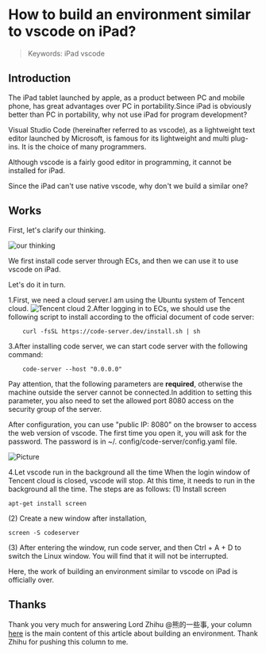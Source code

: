 # How to build an environment similar to vscode on iPad?

> Keywords: iPad vscode

## Introduction

The iPad tablet launched by apple, as a product between PC and mobile phone, has great advantages over PC in portability.Since iPad is obviously better than PC in portability, why not use iPad for program development?

Visual Studio Code (hereinafter referred to as vscode), as a lightweight text editor launched by Microsoft, is famous for its lightweight and multi plug-ins. It is the choice of many programmers.

Although vscode is a fairly good editor in programming, it cannot be installed for iPad.

Since the iPad can't use native vscode, why don't we build a similar one?

## Works

First, let's clarify our thinking.

![our thinking](assets/example-1.jpg)

We first install code server through ECs, and then we can use it to use vscode on iPad.

Let's do it in turn.

1.First, we need a cloud server.I am using the Ubuntu system of Tencent cloud.
![Tencent cloud](assets/example-2.jpg)
2.After logging in to ECs, we should use the following script to install according to the official document of code server:

```
    curl -fsSL https://code-server.dev/install.sh | sh
```

3.After installing code server, we can start code server with the following command:

```
    code-server --host "0.0.0.0"
```

Pay attention, that the following parameters are **required**, otherwise the machine outside the server cannot be connected.In addition to setting this parameter, you also need to set the allowed port 8080 access on the security group of the server.

After configuration, you can use "public IP: 8080" on the browser to access the web version of vscode.
The first time you open it, you will ask for the password. The password is in ~/. config/code-server/config.yaml file.

![Picture](assets/example-3.jpg)

4.Let vscode run in the background all the time
When the login window of Tencent cloud is closed, vscode will stop. At this time, it needs to run in the background all the time. The steps are as follows:
(1) Install screen

`
apt-get install screen
`

(2) Create a new window after installation,

`
screen -S codeserver
`

(3) After entering the window, run code server, and then Ctrl + A + D to switch the Linux window. You will find that it will not be interrupted.

Here, the work of building an environment similar to vscode on iPad is officially over.

## Thanks

Thank you very much for answering Lord Zhihu @熊的一些事, your column [here](https://zhuanlan.zhihu.com/p/436011162) is the main content of this article about building an environment. Thank Zhihu for pushing this column to me.
